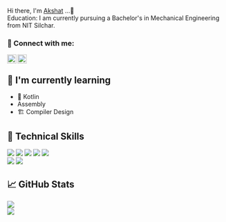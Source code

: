 Hi there, I'm <a href="https://akshatd120.github.io/" target="_blank" rel="noreferrer">Akshat</a> ...👋<br>
Education: I am currently pursuing a Bachelor's in Mechanical Engineering from NIT Silchar.

### 🤝 Connect with me:  

<a href="https://www.linkedin.com/in/akshat-dighade-735b5918b/"><img align="left" src="https://raw.githubusercontent.com/yushi1007/yushi1007/main/images/linkedin.svg" alt="Akshat | LinkedIn" width="21px"/></a>
<a href="https://www.instagram.com/__aksst__/"><img align="left" src="https://raw.githubusercontent.com/yushi1007/yushi1007/main/images/instagram.svg" alt="Akshat | Instagram" width="21px"/></a>
</br>

## 🌱 I'm currently learning

- 📱 Kotlin
- Assembly
- 🏗️ Compiler Design
    
## 💼 Technical Skills   

![](https://img.shields.io/badge/C%2B%2B-00599C?style=for-the-badge&logo=c%2B%2B&logoColor=white)
![](https://img.shields.io/badge/C%23-239120?style=for-the-badge&logo=c-sharp&logoColor=white)
![](https://img.shields.io/badge/Python-3776AB?style=for-the-badge&logo=python&logoColor=white)
![](https://img.shields.io/badge/JavaScript-F7DF1E?style=for-the-badge&logo=javascript&logoColor=black)
![](https://img.shields.io/badge/Kotlin-0095D5?&style=for-the-badge&logo=kotlin&logoColor=white)
</br>
![](https://img.shields.io/badge/Unity-100000?style=for-the-badge&logo=unity&logoColor=white)
![](https://img.shields.io/badge/Amazon_AWS-232F3E?style=for-the-badge&logo=amazon-aws&logoColor=white)
</br>
## 📈 GitHub Stats  
![](https://github-readme-stats.vercel.app/api/top-langs/?username=akshatd120&theme=blue-green)  
![](http://github-profile-summary-cards.vercel.app/api/cards/profile-details?username=akshatd120&theme=2077)   
         
